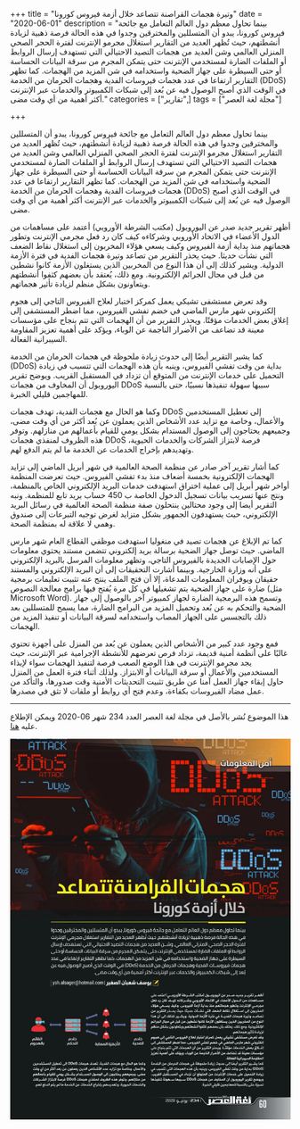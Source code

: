 +++
title = "وتيرة هجمات القراصنة تتصاعد خلال أزمة فيروس كورونا"
date = "2020-06-01"
description = "بينما تحاول معظم دول العالم التعامل مع جائحة فيروس كورونا، يبدو أن المتسللين والمخترقين وجدوا في هذه الحالة فرصة ذهبية لزيادة أنشطتهم، حيث تُظهر العديد من التقارير استغلال مجرمو الإنترنت لفترة الحجر الصحي المنزلي العالمي وشن العديد من هجمات التصيد الاحتيالي التي تستهدف إرسال الروابط أو الملفات الضارة لمستخدمي الإنترنت حتى يتمكن المجرم من سرقة البيانات الحساسة أو حتى السيطرة على جهاز الضحية واستخدامه في شن المزيد من الهجمات. كما تظهر التقارير ارتفاعا في عدد هجمات فيروسات الفدية وهجمات الحرمان من الخدمة (DDoS) في الوقت الذي أصبح الوصول فيه عن بُعد إلى شبكات الكمبيوتر والخدمات عبر الإنترنت أكثر أهمية من أي وقت مضى."
categories = ["تقارير",]
tags = ["مجلة لغة العصر"]

+++

بينما تحاول معظم دول العالم التعامل مع جائحة فيروس كورونا، يبدو أن المتسللين والمخترقين وجدوا في هذه الحالة فرصة ذهبية لزيادة أنشطتهم، حيث تُظهر العديد من التقارير استغلال مجرمو الإنترنت لفترة الحجر الصحي المنزلي العالمي وشن العديد من هجمات التصيد الاحتيالي التي تستهدف إرسال الروابط أو الملفات الضارة لمستخدمي الإنترنت حتى يتمكن المجرم من سرقة البيانات الحساسة أو حتى السيطرة على جهاز الضحية واستخدامه في شن المزيد من الهجمات. كما تظهر التقارير ارتفاعا في عدد هجمات فيروسات الفدية وهجمات الحرمان من الخدمة (DDoS) في الوقت الذي أصبح الوصول فيه عن بُعد إلى شبكات الكمبيوتر والخدمات عبر الإنترنت أكثر أهمية من أي وقت مضى.

أظهر تقرير جديد صدر عن اليوروبول (مكتب الشرطة الأوروبي) أعتمد على مساهمات من الدول الأعضاء في الاتحاد الأوروبي وشركاءه كيف كان رد فعل مجرمي الإنترنت وتطور هجماتهم منذ بداية أزمة الفيروس وكيف يسعي هؤلاء المخربون إلى استغلال نقاط الضعف التي نشأت حديثا. حيث يحذر التقرير من تصاعد وتيرة هجمات الفدية في فترة الأزمة الدولية. ويشير كذلك إلى أن هذا النوع من المخربين الذين يستغلون الأزمة كانوا نشطين من قبل في مجال الجرائم الإلكترونية. ومع ذلك، يُعتقد بأن بعضهم كثفوا أنشطتهم ويتعاونون بشكل منظم لزيادة تأثير هجماتهم.

وقد تعرض مستشفى تشيكي يعمل كمركز اختبار لعلاج الفيروس التاجي إلى هجوم إلكتروني شهر مارس الماضي في خضم تفشي الفيروس، مما اضطر المستشفى إلى إغلاق بعض الخدمات مؤقتًا. ويحذر التقرير من أن الهجمات التي تتم بنجاح على مؤسسات معينة قد تضاعف من الأضرار الناجمة عن الوباء، ويؤكد على أهمية تعزيز المقاومة السيبرانية الفعالة.

كما يشير التقرير أيضًا إلى حدوث زيادة ملحوظة في هجمات الحرمان من الخدمة (DDoS) بداية من وقت تفشي الفيروس، وينبه بأن هذه الهجمات التي تتسبب في زيادة التحميل على خدمات الإنترنت من المتوقع أن تزداد في المستقبل القريب. ويوضح تقرير اليوروبول أن المخاوف من هجمات DDoS سببها سهولة تنفيذها نسبيًا، حتى بالنسبة للمهاجمين قليلي الخبرة.

وكما هو الحال مع هجمات الفدية، تهدف هجمات DDoS إلى تعطيل المستخدمين والأعمال، وخاصة مع تزايد عدد الأشخاص الذين يعملون عن بُعد أكثر من أي وقت مضى، وجميعهم يحتاجون إلى الوصول المستدام بشكل يومي للقيام بأعمالهم من منازلهم. وتوفر هذه الظروف لمنفذي هجمات DDoS فرصة لابتزاز الشركات والخدمات الحيوية، وتهديدهم بإخراج الخدمات عن الخدمة ما لم يتم الدفع لهم.

كما أشار تقرير آخر صادر عن منظمة الصحة العالمية في شهر أبريل الماضي إلى تزايد الهجمات الإلكترونية بخمسة أضعاف منذ بدء تفشي الفيروس. حيث تعرضت المنظمة أواخر شهر أبريل إلى عملية اختراق استهدفت خدمات البريد الإلكتروني الخاص بالمنظمة، ونتج عنها تسريب بيانات تسجيل الدخول الخاصة ب 450 حساب بريد تابع للمنظمة. ونبه التقرير أيضا إلى وجود محتالين ينتحلون صفة منظمة الصحة العالمية في رسائل البريد الإلكتروني، حيث يستهدفون الجمهور بشكل متزايد لغرض توجيه التبرعات إلى صندوق وهمي لا علاقة له بمنظمة الصحة.

كما تم الإبلاغ عن هجمات تصيد في منغوليا استهدفت موظفي القطاع العام شهر مارس الماضي. حيث توصل جهاز الضحية برسالة بريد إلكتروني تتضمن مستند يحتوي معلومات حول الإصابات الجديدة بالفيروس التاجي، وتظهر معلومات المرسل بالبريد الإلكتروني على أنه وزارة الخارجية. وبينما أشارت التحقيقات إلى أن البريد الإلكتروني والمستند حقيقان ويوفران المعلومات المدعاة، إلا أن فتح الملف ينتج عنه تثبيت تعليمات برمجية ضارة على جهاز الضحية يتم تشغيلها في كل مرة يُفتح فيها برامج معالجة النصوص (مثل Microsoft Word). وتسمح هذه البرمجية الضارة لجهاز كمبيوتر آخر بالوصول إلى جهاز الضحية والتحكم به عن بُعد وتحميل المزيد من البرامج الضارة، مما يسمح للمتسللين بعد ذلك بالتجسس على الجهاز المصاب واستخدامه لسرقة البيانات أو تنفيذ المزيد من الهجمات.

فمع وجود عدد كبير من الأشخاص الذين يعملون عن بُعد من المنزل على أجهزة تحتوي غالبًا على أنظمة أمنية قديمة، تزداد فرص تعرضهم للأنشطة الإجرامية عبر الإنترنت، حيث يجد مجرمو الإنترنت في هذا الوضع الصعب فرصة لتنفيذ الهجمات سواء لإيذاء المستخدمين والأعمال أو سرقة البيانات أو الابتزاز. ولذلك أثناء فترة العمل من المنزل حاول إبقاء جهاز العمل آمنا عن طريق تثبيت التحديثات الأمنية وقت صدورها، والتأكد من عمل مضاد الفيروسات بكفاءة، وعدم فتح أي روابط أو ملفات لا تثق في مصدرها.

---

هذا الموضوع نُشر باﻷصل في مجلة لغة العصر العدد 234 شهر 06-2020 ويمكن الإطلاع عليه [هنا](https://drive.google.com/file/d/13i7pxRXJA4Jngu5SAuP2_c3D7V0ZSuaA/view?usp=sharing).

![img](images/234-4.png)
